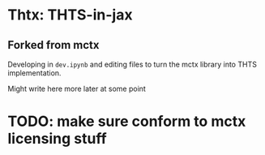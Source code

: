 # Thtx: THTS-in-jax

## Forked from mctx

Developing in `dev.ipynb` and editing files to turn the mctx library into THTS implementation.

Might write here more later at some point

# TODO: make sure conform to mctx licensing stuff